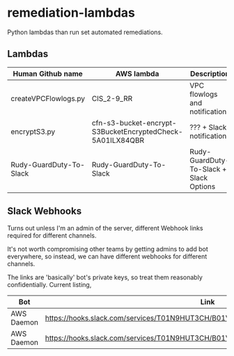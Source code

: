 # remediation-lambdas
Python lambdas than run set automated remediations.

## Lambdas

Human Github name | AWS lambda | Description
---- | ---- | ----
createVPCFlowlogs.py | CIS_2-9_RR | VPC flowlogs and notifications
encryptS3.py | cfn-s3-bucket-encrypt-S3BucketEncryptedCheck-5A01ILX84QBR | ??? + Slack notifications
Rudy-GuardDuty-To-Slack | Rudy-GuardDuty-To-Slack | Rudy-GuardDuty-To-Slack + Slack Options

## Slack Webhooks

Turns out unless I'm an admin of the server, different Webhook links required for different channels. 

It's not worth compromising other teams by getting admins to add bot everywhere, so instead, we can have different webhooks for different channels.

The links are 'basically' bot's private keys, so treat them reasonably confidentially. Current listing,

Bot | Link | Channel 
---- | ---- | ----
AWS Daemon | https://hooks.slack.com/services/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 | team1
AWS Daemon | https://hooks.slack.com/services/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 | rudy-guardduty
